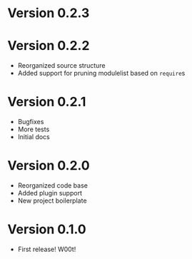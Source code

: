 # Version 0.2.3

# Version 0.2.2
- Reorganized source structure
- Added support for pruning modulelist based on `require`s

# Version 0.2.1
- Bugfixes
- More tests
- Initial docs


# Version 0.2.0
- Reorganized code base
- Added plugin support
- New project boilerplate


# Version 0.1.0
- First release! W00t!